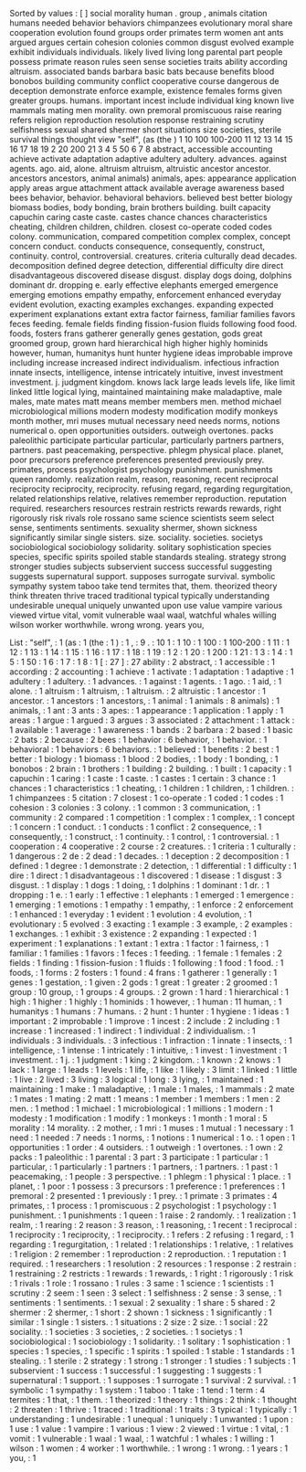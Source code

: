 Sorted by values :
[ ] social morality human . group , animals citation humans needed behavior behaviors chimpanzees evolutionary moral share cooperation evolution found groups order primates term women ant ants argued argues certain cohesion colonies common disgust evolved example exhibit individuals individuals. likely lived living long parental part people possess primate reason rules seen sense societies traits ability according altruism. associated bands barbara basic bats because benefits blood bonobos building community conflict cooperative course dangerous de deception demonstrate enforce example, existence females forms given greater groups. humans. important incest include individual king known live mammals mating men morality. own premoral promiscuous raise rearing refers religion reproduction resolution response restraining scrutiny selfishness sexual shared shermer short situations size societies, sterile survival things thought view "self", (as (the ) 1 10 100 100-200 11 12 13 14 15 16 17 18 19 2 20 200 21 3 4 5 50 6 7 8 abstract, accessible accounting achieve activate adaptation adaptive adultery adultery. advances. against agents. ago. aid, alone. altruism altruism, altruistic ancestor ancestor. ancestors ancestors, animal animals) animals, apes: appearance application apply areas argue attachment attack available average awareness based bees behavior, behavior. behavioral behaviors. believed best better biology biomass bodies, body bonding, brain brothers building. built capacity capuchin caring caste caste. castes chance chances characteristics cheating, children children, children. closest co-operate coded codes colony. communication, compared competition complex complex, concept concern conduct. conducts consequence, consequently, construct, continuity. control, controversial. creatures. criteria culturally dead decades. decomposition defined degree detection, differential difficulty dire direct disadvantageous discovered disease disgust. display dogs doing, dolphins dominant dr. dropping e. early effective elephants emerged emergence emerging emotions empathy empathy, enforcement enhanced everyday evident evolution, exacting examples exchanges. expanding expected experiment explanations extant extra factor fairness, familiar families favors feces feeding. female fields finding fission-fusion fluids following food food. foods, fosters frans gatherer generally genes gestation, gods great groomed group, grown hard hierarchical high higher highly hominids however, human, humanitys hunt hunter hygiene ideas improbable improve including increase increased indirect individualism. infectious infraction innate insects, intelligence, intense intricately intuitive, invest investment investment. j. judgment kingdom. knows lack large leads levels life, like limit linked little logical lying, maintained maintaining make maladaptive, male males, mate mates matt means member members men. method michael microbiological millions modern modesty modification modify monkeys month mother, mri muses mutual necessary need needs norms, notions numerical o. open opportunities outsiders. outweigh overtones. packs paleolithic participate particular particular, particularly partners partners, partners. past peacemaking, perspective. phlegm physical place. planet, poor precursors preference preferences presented previously prey. primates, process psychologist psychology punishment. punishments queen randomly. realization realm, reason, reasoning, recent reciprocal reciprocity reciprocity, reciprocity. refusing regard, regarding regurgitation, related relationships relative, relatives remember reproduction. reputation required. researchers resources restrain restricts rewards rewards, right rigorously risk rivals role rossano same science scientists seem select sense, sentiments sentiments. sexuality shermer, shown sickness significantly similar single sisters. size. sociality. societies. societys sociobiological sociobiology solidarity. solitary sophistication species species, specific spirits spoiled stable standards stealing. strategy strong stronger studies subjects subservient success successful suggesting suggests supernatural support. supposes surrogate survival. symbolic sympathy system taboo take tend termites that, them. theorized theory think threaten thrive traced traditional typical typically understanding undesirable unequal uniquely unwanted upon use value vampire various viewed virtue vital, vomit vulnerable waal waal, watchful whales willing wilson worker worthwhile. wrong wrong. years you, 

List :
"self", : 1
(as : 1
(the : 1
) : 1
, : 9
. : 10
1 : 1
10 : 1
100 : 1
100-200 : 1
11 : 1
12 : 1
13 : 1
14 : 1
15 : 1
16 : 1
17 : 1
18 : 1
19 : 1
2 : 1
20 : 1
200 : 1
21 : 1
3 : 1
4 : 1
5 : 1
50 : 1
6 : 1
7 : 1
8 : 1
[ : 27
] : 27
ability : 2
abstract, : 1
accessible : 1
according : 2
accounting : 1
achieve : 1
activate : 1
adaptation : 1
adaptive : 1
adultery : 1
adultery. : 1
advances. : 1
against : 1
agents. : 1
ago. : 1
aid, : 1
alone. : 1
altruism : 1
altruism, : 1
altruism. : 2
altruistic : 1
ancestor : 1
ancestor. : 1
ancestors : 1
ancestors, : 1
animal : 1
animals : 8
animals) : 1
animals, : 1
ant : 3
ants : 3
apes: : 1
appearance : 1
application : 1
apply : 1
areas : 1
argue : 1
argued : 3
argues : 3
associated : 2
attachment : 1
attack : 1
available : 1
average : 1
awareness : 1
bands : 2
barbara : 2
based : 1
basic : 2
bats : 2
because : 2
bees : 1
behavior : 6
behavior, : 1
behavior. : 1
behavioral : 1
behaviors : 6
behaviors. : 1
believed : 1
benefits : 2
best : 1
better : 1
biology : 1
biomass : 1
blood : 2
bodies, : 1
body : 1
bonding, : 1
bonobos : 2
brain : 1
brothers : 1
building : 2
building. : 1
built : 1
capacity : 1
capuchin : 1
caring : 1
caste : 1
caste. : 1
castes : 1
certain : 3
chance : 1
chances : 1
characteristics : 1
cheating, : 1
children : 1
children, : 1
children. : 1
chimpanzees : 5
citation : 7
closest : 1
co-operate : 1
coded : 1
codes : 1
cohesion : 3
colonies : 3
colony. : 1
common : 3
communication, : 1
community : 2
compared : 1
competition : 1
complex : 1
complex, : 1
concept : 1
concern : 1
conduct. : 1
conducts : 1
conflict : 2
consequence, : 1
consequently, : 1
construct, : 1
continuity. : 1
control, : 1
controversial. : 1
cooperation : 4
cooperative : 2
course : 2
creatures. : 1
criteria : 1
culturally : 1
dangerous : 2
de : 2
dead : 1
decades. : 1
deception : 2
decomposition : 1
defined : 1
degree : 1
demonstrate : 2
detection, : 1
differential : 1
difficulty : 1
dire : 1
direct : 1
disadvantageous : 1
discovered : 1
disease : 1
disgust : 3
disgust. : 1
display : 1
dogs : 1
doing, : 1
dolphins : 1
dominant : 1
dr. : 1
dropping : 1
e. : 1
early : 1
effective : 1
elephants : 1
emerged : 1
emergence : 1
emerging : 1
emotions : 1
empathy : 1
empathy, : 1
enforce : 2
enforcement : 1
enhanced : 1
everyday : 1
evident : 1
evolution : 4
evolution, : 1
evolutionary : 5
evolved : 3
exacting : 1
example : 3
example, : 2
examples : 1
exchanges. : 1
exhibit : 3
existence : 2
expanding : 1
expected : 1
experiment : 1
explanations : 1
extant : 1
extra : 1
factor : 1
fairness, : 1
familiar : 1
families : 1
favors : 1
feces : 1
feeding. : 1
female : 1
females : 2
fields : 1
finding : 1
fission-fusion : 1
fluids : 1
following : 1
food : 1
food. : 1
foods, : 1
forms : 2
fosters : 1
found : 4
frans : 1
gatherer : 1
generally : 1
genes : 1
gestation, : 1
given : 2
gods : 1
great : 1
greater : 2
groomed : 1
group : 10
group, : 1
groups : 4
groups. : 2
grown : 1
hard : 1
hierarchical : 1
high : 1
higher : 1
highly : 1
hominids : 1
however, : 1
human : 11
human, : 1
humanitys : 1
humans : 7
humans. : 2
hunt : 1
hunter : 1
hygiene : 1
ideas : 1
important : 2
improbable : 1
improve : 1
incest : 2
include : 2
including : 1
increase : 1
increased : 1
indirect : 1
individual : 2
individualism. : 1
individuals : 3
individuals. : 3
infectious : 1
infraction : 1
innate : 1
insects, : 1
intelligence, : 1
intense : 1
intricately : 1
intuitive, : 1
invest : 1
investment : 1
investment. : 1
j. : 1
judgment : 1
king : 2
kingdom. : 1
known : 2
knows : 1
lack : 1
large : 1
leads : 1
levels : 1
life, : 1
like : 1
likely : 3
limit : 1
linked : 1
little : 1
live : 2
lived : 3
living : 3
logical : 1
long : 3
lying, : 1
maintained : 1
maintaining : 1
make : 1
maladaptive, : 1
male : 1
males, : 1
mammals : 2
mate : 1
mates : 1
mating : 2
matt : 1
means : 1
member : 1
members : 1
men : 2
men. : 1
method : 1
michael : 1
microbiological : 1
millions : 1
modern : 1
modesty : 1
modification : 1
modify : 1
monkeys : 1
month : 1
moral : 5
morality : 14
morality. : 2
mother, : 1
mri : 1
muses : 1
mutual : 1
necessary : 1
need : 1
needed : 7
needs : 1
norms, : 1
notions : 1
numerical : 1
o. : 1
open : 1
opportunities : 1
order : 4
outsiders. : 1
outweigh : 1
overtones. : 1
own : 2
packs : 1
paleolithic : 1
parental : 3
part : 3
participate : 1
particular : 1
particular, : 1
particularly : 1
partners : 1
partners, : 1
partners. : 1
past : 1
peacemaking, : 1
people : 3
perspective. : 1
phlegm : 1
physical : 1
place. : 1
planet, : 1
poor : 1
possess : 3
precursors : 1
preference : 1
preferences : 1
premoral : 2
presented : 1
previously : 1
prey. : 1
primate : 3
primates : 4
primates, : 1
process : 1
promiscuous : 2
psychologist : 1
psychology : 1
punishment. : 1
punishments : 1
queen : 1
raise : 2
randomly. : 1
realization : 1
realm, : 1
rearing : 2
reason : 3
reason, : 1
reasoning, : 1
recent : 1
reciprocal : 1
reciprocity : 1
reciprocity, : 1
reciprocity. : 1
refers : 2
refusing : 1
regard, : 1
regarding : 1
regurgitation, : 1
related : 1
relationships : 1
relative, : 1
relatives : 1
religion : 2
remember : 1
reproduction : 2
reproduction. : 1
reputation : 1
required. : 1
researchers : 1
resolution : 2
resources : 1
response : 2
restrain : 1
restraining : 2
restricts : 1
rewards : 1
rewards, : 1
right : 1
rigorously : 1
risk : 1
rivals : 1
role : 1
rossano : 1
rules : 3
same : 1
science : 1
scientists : 1
scrutiny : 2
seem : 1
seen : 3
select : 1
selfishness : 2
sense : 3
sense, : 1
sentiments : 1
sentiments. : 1
sexual : 2
sexuality : 1
share : 5
shared : 2
shermer : 2
shermer, : 1
short : 2
shown : 1
sickness : 1
significantly : 1
similar : 1
single : 1
sisters. : 1
situations : 2
size : 2
size. : 1
social : 22
sociality. : 1
societies : 3
societies, : 2
societies. : 1
societys : 1
sociobiological : 1
sociobiology : 1
solidarity. : 1
solitary : 1
sophistication : 1
species : 1
species, : 1
specific : 1
spirits : 1
spoiled : 1
stable : 1
standards : 1
stealing. : 1
sterile : 2
strategy : 1
strong : 1
stronger : 1
studies : 1
subjects : 1
subservient : 1
success : 1
successful : 1
suggesting : 1
suggests : 1
supernatural : 1
support. : 1
supposes : 1
surrogate : 1
survival : 2
survival. : 1
symbolic : 1
sympathy : 1
system : 1
taboo : 1
take : 1
tend : 1
term : 4
termites : 1
that, : 1
them. : 1
theorized : 1
theory : 1
things : 2
think : 1
thought : 2
threaten : 1
thrive : 1
traced : 1
traditional : 1
traits : 3
typical : 1
typically : 1
understanding : 1
undesirable : 1
unequal : 1
uniquely : 1
unwanted : 1
upon : 1
use : 1
value : 1
vampire : 1
various : 1
view : 2
viewed : 1
virtue : 1
vital, : 1
vomit : 1
vulnerable : 1
waal : 1
waal, : 1
watchful : 1
whales : 1
willing : 1
wilson : 1
women : 4
worker : 1
worthwhile. : 1
wrong : 1
wrong. : 1
years : 1
you, : 1
